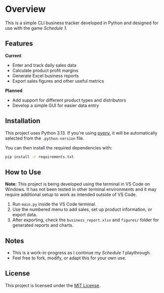 # Overview

This is a simple CLI business tracker developed in Python and designed for use with the game *Schedule 1*.

## Features

**Current**
- Enter and track daily sales data
- Calculate product profit margins
- Generate Excel business reports
- Export sales figures and other useful metrics

**Planned**
- Add support for different product types and distributors
- Develop a simple GUI for easier data entry

## Installation

This project uses Python 3.13. If you're using [pyenv](https://github.com/pyenv/pyenv), it will be automatically selected from the `.python-version` file.

You can then install the required dependencies with:

```bash
pip install -r requirements.txt
```

## How to Use

**Note:** This project is being developed using the terminal in VS Code on Windows. It has not been tested in other terminal environments and it may require additional setup to work as intended outside of VS Code.

1. Run `main.py` inside the VS Code terminal.
2. Use the numbered menu to add sales, set up product information, or export data.
3. After exporting, check the `business_report.xlsx` and `figures/` folder for generated reports and charts.

## Notes
- This is a work-in-progress as I continue my *Schedule 1* playthrough.
- Feel free to fork, modify, or adapt this for your own use.

## License

This project is licensed under the [MIT License](LICENSE.txt).